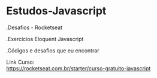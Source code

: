# Estudos-Javascript <br/>

.Desafios - Rocketseat

.Exercícios Eloquent Javascript
 
.Códigos e desafios que eu encontrar

Link Curso: <br/>
https://rocketseat.com.br/starter/curso-gratuito-javascript <br/>
